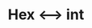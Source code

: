 ---
title: Hex <--> int
tags:
- C#
links:
- https://www.rapidtables.com/convert/number/decimal-to-hex.html
- https://stackoverflow.com/questions/1139957/c-sharp-convert-integer-to-hex-and-back-again
- https://stackoverflow.com/questions/703019/convert-integer-to-hex-and-hex-to-integer
---